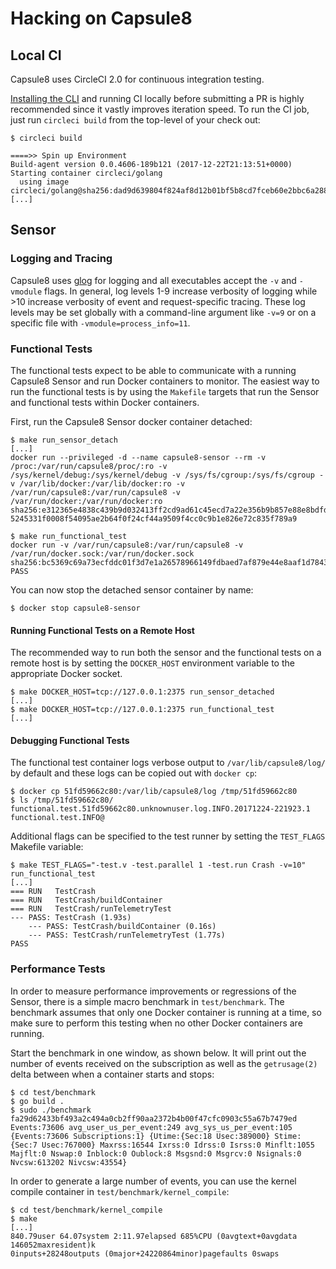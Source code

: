 # Hacking on Capsule8

## Local CI

Capsule8 uses CircleCI 2.0 for continuous integration testing.

[Installing the CLI](https://circleci.com/docs/2.0/local-jobs/) and
running CI locally before submitting a PR is highly recommended since
it vastly improves iteration speed. To run the CI job, just run
`circleci build` from the top-level of your check out:

```
$ circleci build

====>> Spin up Environment
Build-agent version 0.0.4606-189b121 (2017-12-22T21:13:51+0000)
Starting container circleci/golang
  using image circleci/golang@sha256:dad9d639804f824af8d12b01bf5b8cd7fceb60e2bbc6a288e2161894e9b7fe0a
[...]
```

## Sensor

### Logging and Tracing

Capsule8 uses [glog](https://github.com/golang/glog) for logging and
all executables accept the `-v` and `-vmodule` flags. In general, log
levels 1-9 increase verbosity of logging while >10 increase verbosity
of event and request-specific tracing. These log levels may be set
globally with a command-line argument like `-v=9` or on a specific
file with `-vmodule=process_info=11`.

### Functional Tests

The functional tests expect to be able to communicate with a running
Capsule8 Sensor and run Docker containers to monitor. The easiest way
to run the functional tests is by using the `Makefile` targets that
run the Sensor and functional tests within Docker containers.

First, run the Capsule8 Sensor docker container detached:

```
$ make run_sensor_detach
[...]
docker run --privileged -d --name capsule8-sensor --rm -v /proc:/var/run/capsule8/proc/:ro -v /sys/kernel/debug:/sys/kernel/debug -v /sys/fs/cgroup:/sys/fs/cgroup -v /var/lib/docker:/var/lib/docker:ro -v /var/run/capsule8:/var/run/capsule8 -v /var/run/docker:/var/run/docker:ro sha256:e312365e4838c439b9d032413ff2cd9ad61c45ecd7a22e356b9b857e88e8bdfd
5245331f0008f54095ae2b64f0f24cf44a9509f4cc0c9b1e826e72c835f789a9
```

```
$ make run_functional_test
docker run -v /var/run/capsule8:/var/run/capsule8 -v /var/run/docker.sock:/var/run/docker.sock sha256:bc5369c69a73ecfddc01f3d7e1a26578966149fdbaed7af879e44e8aaf1d7843 
PASS
```

You can now stop the detached sensor container by name:
```
$ docker stop capsule8-sensor
```

#### Running Functional Tests on a Remote Host

The recommended way to run both the sensor and the functional tests on
a remote host is by setting the `DOCKER_HOST` environment variable to
the appropriate Docker socket.

```
$ make DOCKER_HOST=tcp://127.0.0.1:2375 run_sensor_detached
[...]
$ make DOCKER_HOST=tcp://127.0.0.1:2375 run_functional_test
[...]
```

#### Debugging Functional Tests

The functional test container logs verbose output to
`/var/lib/capsule8/log/` by default and these logs can be copied out
with `docker cp`:

```
$ docker cp 51fd59662c80:/var/lib/capsule8/log /tmp/51fd59662c80
$ ls /tmp/51fd59662c80/
functional.test.51fd59662c80.unknownuser.log.INFO.20171224-221923.1  functional.test.INFO@
```

Additional flags can be specified to the test runner by setting the
`TEST_FLAGS` Makefile variable:

```
$ make TEST_FLAGS="-test.v -test.parallel 1 -test.run Crash -v=10" run_functional_test
[...]
=== RUN   TestCrash
=== RUN   TestCrash/buildContainer
=== RUN   TestCrash/runTelemetryTest
--- PASS: TestCrash (1.93s)
    --- PASS: TestCrash/buildContainer (0.16s)
    --- PASS: TestCrash/runTelemetryTest (1.77s)
PASS
```

### Performance Tests

In order to measure performance improvements or regressions of the
Sensor, there is a simple macro benchmark in `test/benchmark`. The
benchmark assumes that only one Docker container is running at a time,
so make sure to perform this testing when no other Docker containers
are running.

Start the benchmark in one window, as shown below. It will print out
the number of events received on the subscription as well as the
`getrusage(2)` delta between when a container starts and stops:

```
$ cd test/benchmark
$ go build .
$ sudo ./benchmark 
fa29d62433bf493a2c494a0cb2ff90aa2372b4b00f47cfc0903c55a67b7479ed Events:73606 avg_user_us_per_event:249 avg_sys_us_per_event:105 {Events:73606 Subscriptions:1} {Utime:{Sec:18 Usec:389000} Stime:{Sec:7 Usec:767000} Maxrss:16544 Ixrss:0 Idrss:0 Isrss:0 Minflt:1055 Majflt:0 Nswap:0 Inblock:0 Oublock:8 Msgsnd:0 Msgrcv:0 Nsignals:0 Nvcsw:613202 Nivcsw:43554}
```

In order to generate a large number of events, you can use the kernel
compile container in `test/benchmark/kernel_compile`:

```
$ cd test/benchmark/kernel_compile
$ make
[...]
840.79user 64.07system 2:11.97elapsed 685%CPU (0avgtext+0avgdata 146052maxresident)k
0inputs+28248outputs (0major+24220864minor)pagefaults 0swaps
```
